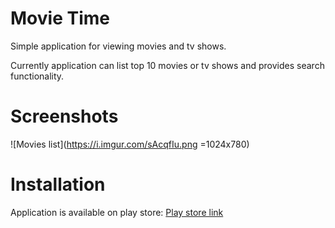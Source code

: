 # Movie Time
Simple application for viewing movies and tv shows.

Currently application can list top 10 movies or tv shows and provides search functionality.


# Screenshots

![Movies list](https://i.imgur.com/sAcqfIu.png =1024x780)

# Installation
Application is available on play store:
[Play store link](https://play.google.com/store/apps/details?id=com.bojandolic.movietime)
